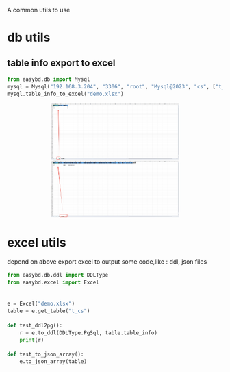 A common utils to use 

# db utils

## table info export to excel 

```python
from easybd.db import Mysql
mysql = Mysql("192.168.3.204", "3306", "root", "Mysql@2023", "cs", ["t_a", "t_b"])
mysql.table_info_to_excel("demo.xlsx")

```
<p align="center">
<img src="imgs/dbutil_mysql_01.png"  alt="image" width="300" height="auto">
<img src="imgs/dbutil_mysql_02.png"  alt="image" width="300" height="auto">
</p>


# excel utils
depend on above export excel to output some code,like : ddl, json files

```python
from easybd.db.ddl import DDLType
from easybd.excel import Excel


e = Excel("demo.xlsx")
table = e.get_table("t_cs")

def test_ddl2pg():
    r = e.to_ddl(DDLType.PgSql, table.table_info)
    print(r)

def test_to_json_array():
    e.to_json_array(table)
```



